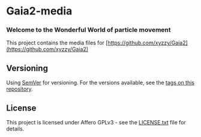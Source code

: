 # Gaia2-media

### Welcome to the Wonderful World of particle movement

This project contains the media files for [https://github.com/xyzzy/Gaia2](https://github.com/xyzzy/Gaia2)

## Versioning

Using [SemVer](http://semver.org/) for versioning. For the versions available, see the [tags on this repository](https://github.com/xyzzy/Gaia2-media/tags).

## License

This project is licensed under Affero GPLv3 - see the [LICENSE.txt](LICENSE.txt) file for details.
